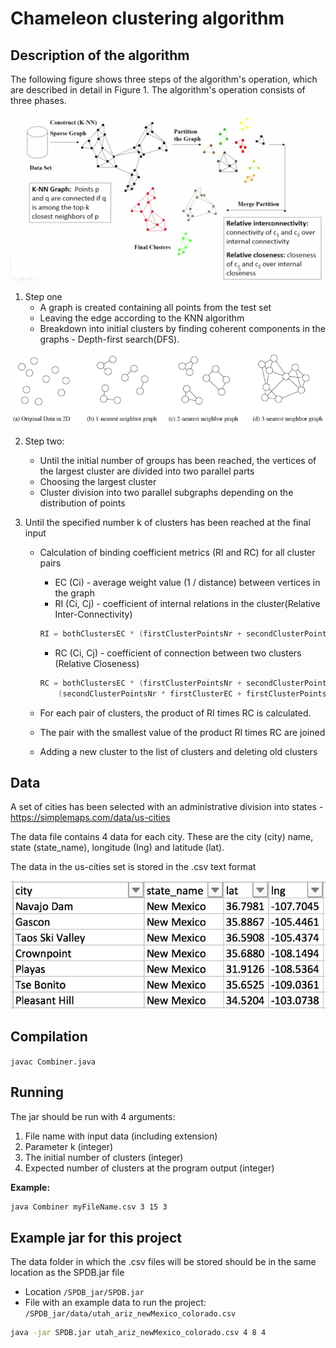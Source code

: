 # Chameleon clustering algorithm

## Description of the algorithm

The following figure shows three steps of the algorithm's operation, which are described in detail in Figure 1. The algorithm's operation consists of three phases.

![chameleon1](chameleon1.png)

1. Step one
    * A graph is created containing all points from the test set
    * Leaving the edge according to the KNN algorithm
    * Breakdown into initial clusters by finding coherent components in the graphs - Depth-first search(DFS).

![KNN](knn.png)

2. Step two:
    * Until the initial number of groups has been reached, the vertices of the largest cluster are divided into two parallel parts
    * Choosing the largest cluster
    * Cluster division into two parallel subgraphs depending on the distribution of points

3. Until the specified number k of clusters has been reached at the final input
    * Calculation of binding coefficient metrics (RI and RC) for all cluster pairs
        * EC (Ci) - average weight value (1 / distance) between vertices in the graph
        * RI (Ci, Cj) - coefficient of internal relations in the cluster(Relative Inter-Connectivity)

        ```Java
        RI = bothClustersEC * (firstClusterPointsNr + secondClusterPointsNr) /    (secondClusterPointsNr * firstClusterEC + firstClusterPointsNr * secondClusterEC)
        ```

        * RC (Ci, Cj) - coefficient of connection between two clusters (Relative Closeness)

        ```Java
        RC = bothClustersEC * (firstClusterPointsNr + secondClusterPointsNr) /
            (secondClusterPointsNr * firstClusterEC + firstClusterPointsNr * secondClusterEC)
        ```

    * For each pair of clusters, the product of RI times RC is calculated.
    * The pair with the smallest value of the product RI times RC are joined
    * Adding a new cluster to the list of clusters and deleting old clusters

## Data

A set of cities has been selected with an administrative division into states - https://simplemaps.com/data/us-cities

The data file contains 4 data for each city.
These are the city (city) name, state (state_name), longitude (Ing) and latitude (lat).

The data in the us-cities set is stored in the .csv text format

![Data](data.png)


## Compilation
`
javac Combiner.java
`

## Running

The jar should be run with 4 arguments:

1. File name with input data (including extension)
2. Parameter k (integer)
3. The initial number of clusters (integer)
4. Expected number of clusters at the program output (integer)

**Example:**

```bash
java Combiner myFileName.csv 3 15 3
```

## Example jar for this project 

The data folder in which the .csv files will be stored should be in the same location as the SPDB.jar file <br>

* Location  `/SPDB_jar/SPDB.jar`
 * File with an example data to run the project: `/SPDB_jar/data/utah_ariz_newMexico_colorado.csv`

 ```bash
 java -jar SPDB.jar utah_ariz_newMexico_colorado.csv 4 8 4 
 ```
 
 
